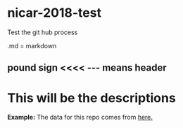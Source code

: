 # nicar-2018-test
Test the git hub process

.md = markdown

## pound sign <<<< --- means header
# This will be the descriptions
**Example:** The data for this repo comes from [here.](http://www.google.com)
